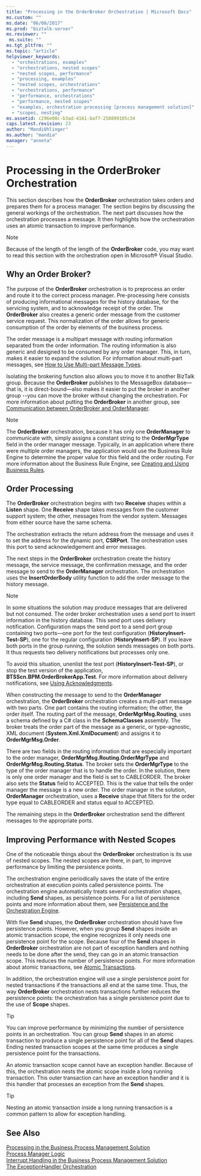 ```yaml
---
title: "Processing in the OrderBroker Orchestration | Microsoft Docs"
ms.custom: ""
ms.date: "06/08/2017"
ms.prod: "biztalk-server"
ms.reviewer: ""
 ms.suite: ""
ms.tgt_pltfrm: ""
ms.topic: "article"
helpviewer_keywords: 
  - "orchestrations, examples"
  - "orchestrations, nested scopes"
  - "nested scopes, performance"
  - "processing, examples"
  - "nested scopes, orchestrations"
  - "orchestrations, performance"
  - "performance, orchestrations"
  - "performance, nested scopes"
  - "examples, orchestration processing [process management solution]"
  - "scopes, nesting"
ms.assetid: c296e00c-b3ad-4161-baf7-258899185c34
caps.latest.revision: 23
author: "MandiOhlinger"
ms.author: "mandia"
manager: "anneta"
---
```

# Processing in the OrderBroker Orchestration
This section describes how the **OrderBroker** orchestration takes orders and prepares them for a process manager. The section begins by discussing the general workings of the orchestration. The next part discusses how the orchestration processes a message. It then highlights how the orchestration uses an atomic transaction to improve performance.  
  
> [!NOTE]
>  Because of the length of the length of the **OrderBroker** code, you may want to read this section with the orchestration open in Microsoft® Visual Studio.  
  
## Why an Order Broker?  
 The purpose of the **OrderBroker** orchestration is to preprocess an order and route it to the correct process manager. Pre-processing here consists of producing informational messages for the history database, for the servicing system, and to acknowledge receipt of the order. The **OrderBroker** also creates a generic order message from the customer service request. This normalization of the order allows for generic consumption of the order by elements of the business process.  
  
 The order message is a multipart message with routing information separated from the order information. The routing information is also generic and designed to be consumed by any order manager. This, in turn, makes it easier to expand the solution. For information about multi-part messages, see [How to Use Multi-part Message Types](../core/how-to-use-multi-part-message-types.md).  
  
 Isolating the brokering function also allows you to move it to another BizTalk group. Because the **OrderBroker** publishes to the MessageBox database—that is, it is direct-bound—also makes it easier to put the broker in another group --you can move the broker without changing the orchestration. For more information about putting the **OrderBroker** in another group, see [Communication between OrderBroker and OrderManager](../core/communication-between-orderbroker-and-ordermanager.md).  
  
> [!NOTE]
>  The **OrderBroker** orchestration, because it has only one **OrderManager** to communicate with, simply assigns a constant string to the **OrderMgrType** field in the order manager message. Typically, in an application where there were multiple order managers, the application would use the Business Rule Engine to determine the proper value for this field and the order routing. For more information about the Business Rule Engine, see [Creating and Using Business Rules](../core/creating-and-using-business-rules.md).  
  
## Order Processing  
 The **OrderBroker** orchestration begins with two **Receive** shapes within a **Listen** shape. One **Receive** shape takes messages from the customer support system; the other, messages from the vendor system. Messages from either source have the same schema.  
  
 The orchestration extracts the return address from the message and uses it to set the address for the dynamic port, **CSRPort**. The orchestration uses this port to send acknowledgement and error messages.  
  
 The next steps in the **OrderBroker** orchestration create the history message, the service message, the confirmation message, and the order message to send to the **OrderManager** orchestration. The orchestration uses the **InsertOrderBody** utility function to add the order message to the history message.  
  
> [!NOTE]
>  In some situations the solution may produce messages that are delivered but not consumed. The order broker orchestration uses a send port to insert information in the history database. This send port uses delivery notification. Configuration maps the send port to a send port group containing two ports—one port for the test configuration (**HistoryInsert-Test-SP**), one for the regular configuration (**HistoryInsert-SP**). If you leave both ports in the group running, the solution sends messages on both ports. It thus requests two delivery notifications but processes only one.  
>   
>  To avoid this situation, unenlist the test port (**HistoryInsert-Test-SP**), or stop the test version of the application, **BTSScn.BPM.OrderBrokerApp.Test**. For more information about delivery notifications, see [Using Acknowledgments](../core/using-acknowledgments.md).  
  
 When constructing the message to send to the **OrderManager** orchestration, the **OrderBroker** orchestration creates a multi-part message with two parts. One part contains the routing information; the other, the order itself. The routing part of the message, **OrderMgrMsg.Routing**, uses a schema defined by a C# class in the **SchemaClasses** assembly. The broker treats the order part of the message as a generic, or type-agnostic, XML document (**System.Xml.XmlDocument**) and assigns it to **OrderMgrMsg.Order**.  
  
 There are two fields in the routing information that are especially important to the order manager, **OrderMgrMsg.Routing.OrderMgrType** and **OrderMgrMsg.Routing.Status**. The broker sets the **OrderMgrType** to the type of the order manager that is to handle the order. In the solution, there is only one order manager and the field is set to CABLEORDER. The broker also sets the **Status** field to ACCEPTED. This is the value that tells the order manager the message is a new order. The order manager in the solution, **OrderManager** orchestration, uses a **Receive** shape that filters for the order type equal to CABLEORDER and status equal to ACCEPTED.  
  
 The remaining steps in the **OrderBroker** orchestration send the different messages to the appropriate ports.  
  
## Improving Performance with Nested Scopes  
 One of the noticeable things about the **OrderBroker** orchestration is its use of nested scopes. The nested scopes are there, in part, to improve performance by limiting the persistence points.  
  
 The orchestration engine periodically saves the state of the entire orchestration at execution points called persistence points. The orchestration engine automatically treats several orchestration shapes, including **Send** shapes, as persistence points. For a list of persistence points and more information about them, see [Persistence and the Orchestration Engine](../core/persistence-and-the-orchestration-engine.md).  
  
 With five **Send** shapes, the **OrderBroker** orchestration should have five persistence points. However, when you group **Send** shapes inside an atomic transaction scope, the engine recognizes it only needs one persistence point for the scope. Because four of the **Send** shapes in **OrderBroker** orchestration are not part of exception handlers and nothing needs to be done after the send, they can go in an atomic transaction scope. This reduces the number of persistence points. For more information about atomic transactions, see [Atomic Transactions](../core/atomic-transactions.md).  
  
 In addition, the orchestration engine will use a single persistence point for nested transactions if the transactions all end at the same time. Thus, the way **OrderBroker** orchestration nests transactions further reduces the persistence points: the orchestration has a single persistence point due to the use of **Scope** shapes.  
  
> [!TIP]
>  You can improve performance by minimizing the number of persistence points in an orchestration. You can group **Send** shapes in an atomic transaction to produce a single persistence point for all of the **Send** shapes. Ending nested transaction scopes at the same time produces a single persistence point for the transactions.  
  
 An atomic transaction scope cannot have an exception handler. Because of this, the orchestration nests the atomic scope inside a long running transaction. This outer transaction can have an exception handler and it is this handler that processes an exception from the **Send** shapes.  
  
> [!TIP]
>  Nesting an atomic transaction inside a long running transaction is a common pattern to allow for exception handling.  
  
## See Also  
 [Processing in the Business Process Management Solution](../core/processing-in-the-business-process-management-solution.md)   
 [Process Manager Logic](../core/process-manager-logic.md)   
 [Interrupt Handling in the Business Process Management Solution](../core/interrupt-handling-in-the-business-process-management-solution.md)   
 [The ExceptionHandler Orchestration](../core/the-exceptionhandler-orchestration.md)